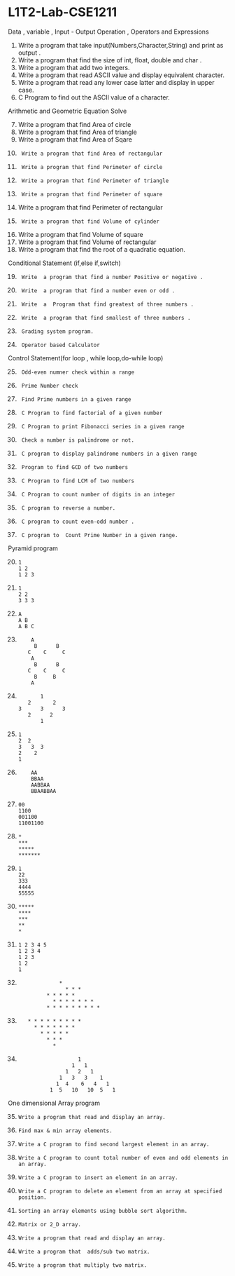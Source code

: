 # L1T2-Lab-CSE1211

Data , variable , Input - Output Operation , Operators and Expressions

1.	 Write a program that take input(Numbers,Character,String) and print as output .
2.	 Write a program that find the size of int, float, double and char .
3.	 Write a program that add two integers.
4.	 Write a program that read ASCII value and display equivalent character. 
5.	 Write a program that read any lower case latter and display in upper case. 
6.	 C Program to find out the ASCII value of a character.


Arithmetic and Geometric Equation Solve

7. 	 Write a program that find Area of  circle
8. 	 Write a program that find Area of  triangle
9. 	 Write a program that find Area of Sqare
10. 	 Write a program that find Area of rectangular
11. 	 Write a program that find Perimeter of circle
12. 	 Write a program that find Perimeter of triangle 
13. 	 Write a program that find Perimeter of square
14.	 Write a program that find Perimeter of rectangular
15. 	 Write a program that find Volume of cylinder
16.	 Write a program that find Volume of square
17.	 Write a program that find Volume of rectangular
18.	 Write a program that find the root of a quadratic equation.

Conditional Statement (if,else if,switch)

19. 	 Write  a program that find a number Positive or negative .
20. 	 Write  a program that find a number even or odd .
21. 	 Write  a  Program that find greatest of three numbers .
22. 	 Write  a program that find smallest of three numbers .
23. 	 Grading system program.
24. 	 Operator based Calculator

Control Statement(for loop , while loop,do-while loop)

25. 	 Odd-even numner check within a range
26. 	 Prime Number check
27. 	 Find Prime numbers in a given range
28. 	 C Program to find factorial of a given number 
29. 	 C Program to print Fibonacci series in a given range
30. 	 Check a number is palindrome or not.
31. 	 C program to display palindrome numbers in a given range 
32. 	 Program to find GCD of two numbers 
33. 	 C Program to find LCM of two numbers 
34. 	 C Program to count number of digits in an integer 
35. 	 C program to reverse a number. 
36. 	 C program to count even-odd number .
37. 	 C program to  Count Prime Number in a given range.
 

Pyramid program 




20.   	1
   		1 2
   		1 2 3






21.   	1
  		2 2
   		3 3 3





22.   	A
   		A B
   		A B C

23.     	A
		     B      B
		   C    C     C
      		A
 		     B      B
		   C    C     C
 		     B     B
     		A
     
 
24.            1
           2       2
        3      3      3
           2      2
               1





	     
25.		1
		2  2
		3   3  3
		2    2
		1








26.			AA
			BBAA
			AABBAA
			BBAABBAA






27.		00
		1100
		001100
		11001100





28.		*
		***
		*****
		*******







29.		1
		22
		333
		4444
		55555






30.		*****
		****
		***
		**
		*







31.		1 2 3 4 5
		1 2 3 4
		1 2 3
		1 2
		1




32.                	 *
    	      	       * * *
 	       	     * * * * *
 	               * * * * * * *
	             * * * * * * * * *
	
	
	
	
	
		
33.	       * * * * * * * * *
  	         * * * * * * *
               * * * * *
                 * * *
                   *






34.	                       1
                         1   1
                       1   2   1
                     1   3   3    1
                    1  4    6   4   1
                  1  5   10   10  5   1





One dimensional Array program 

35.		Write a program that read and display an array.
36.		Find max & min array elements.
37.		Write a C program to find second largest element in an array.
38.		Write a C program to count total number of even and odd elements in an array. 
39.		Write a C program to insert an element in an array. 
40.		Write a C program to delete an element from an array at specified position. 
41.		Sorting an array elements using bubble sort algorithm.
42.		Matrix or 2_D array.
43.		Write a program that read and display an array.
44.		Write a program that  adds/sub two matrix.
45.		Write a program that multiply two matrix. 





 
